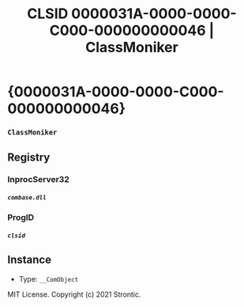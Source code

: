﻿---
title: "CLSID 0000031A-0000-0000-C000-000000000046 | ClassMoniker"
excerpt: What is COM-Object CLSID 0000031A-0000-0000-C000-000000000046?
---

# {0000031A-0000-0000-C000-000000000046}

### `ClassMoniker`

## Registry


### InprocServer32

##### `combase.dll`

### ProgID

##### `clsid`

## Instance

* Type: `__ComObject`

MIT License. Copyright (c) 2021 Strontic.


